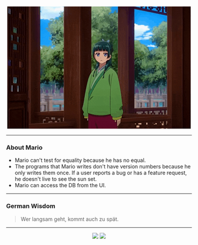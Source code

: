 <p align="center">
  <img src="assets/maomao.gif" />
</p>

---

### About Mario
- Mario can't test for equality because he has no equal.
- The programs that Mario writes don't have version numbers because he only writes them once. If a user reports a bug or has a feature request, he doesn't live to see the sun set.
- Mario can access the DB from the UI.

---

### German Wisdom
> Wer langsam geht, kommt auch zu spät.

---

<p align="center">
  <a>
    <img height="180em" src="https://github-readme-stats-eight-theta.vercel.app/api?username=Torfkopp&show_icons=true&theme=dark&include_all_commits=true&count_private=true"/>
  </a>
  <a href="https://github.com/Torfkopp?tab=repositories">
    <img height="180em" src="https://github-readme-stats-eight-theta.vercel.app/api/top-langs/?username=torfkopp&layout=compact&theme=dark&langs_count=8&hide=java"/>
  </a>
</p>

